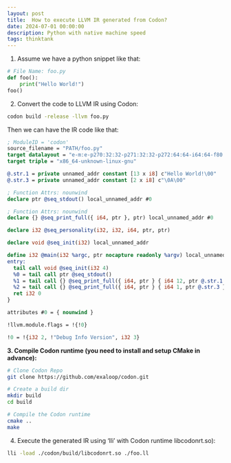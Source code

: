 ```yaml
---
layout: post
title:  How to execute LLVM IR generated from Codon?
date: 2024-07-01 00:00:00
description: Python with native machine speed
tags: thinktank
---
```


1. Assume we have a python snippet like that:    
```python
# File Name: foo.py
def foo():
    print("Hello World!")
foo()
```
    
2. Convert the code to LLVM IR using Codon:
```bash
codon build -release -llvm foo.py
```

Then we can have the IR code like that:

```llvm
; ModuleID = 'codon'
source_filename = "PATH/foo.py"
target datalayout = "e-m:e-p270:32:32-p271:32:32-p272:64:64-i64:64-f80:128-n8:16:32:64-S128"
target triple = "x86_64-unknown-linux-gnu"

@.str.1 = private unnamed_addr constant [13 x i8] c"Hello World!\00"
@.str.3 = private unnamed_addr constant [2 x i8] c"\0A\00"

; Function Attrs: nounwind
declare ptr @seq_stdout() local_unnamed_addr #0

; Function Attrs: nounwind
declare {} @seq_print_full({ i64, ptr }, ptr) local_unnamed_addr #0

declare i32 @seq_personality(i32, i32, i64, ptr, ptr)

declare void @seq_init(i32) local_unnamed_addr

define i32 @main(i32 %argc, ptr nocapture readonly %argv) local_unnamed_addr personality ptr @seq_personality {
entry:
  tail call void @seq_init(i32 4)
  %0 = tail call ptr @seq_stdout()
  %1 = tail call {} @seq_print_full({ i64, ptr } { i64 12, ptr @.str.1 }, ptr %0)
  %2 = tail call {} @seq_print_full({ i64, ptr } { i64 1, ptr @.str.3 }, ptr %0)
  ret i32 0
}

attributes #0 = { nounwind }

!llvm.module.flags = !{!0}

!0 = !{i32 2, !"Debug Info Version", i32 3}
```
    
**3. Compile Codon runtime (you need to install and setup CMake in advance):**
```bash
# Clone Codon Repo
git clone https://github.com/exaloop/codon.git

# Create a build dir
mkdir build
cd build

# Compile the Codon runtime
cmake ..
make
```
    
4. Execute the generated IR using ‘lli’ with Codon runtime libcodonrt.so):
```bash
lli -load ./codon/build/libcodonrt.so ./foo.ll 
```




